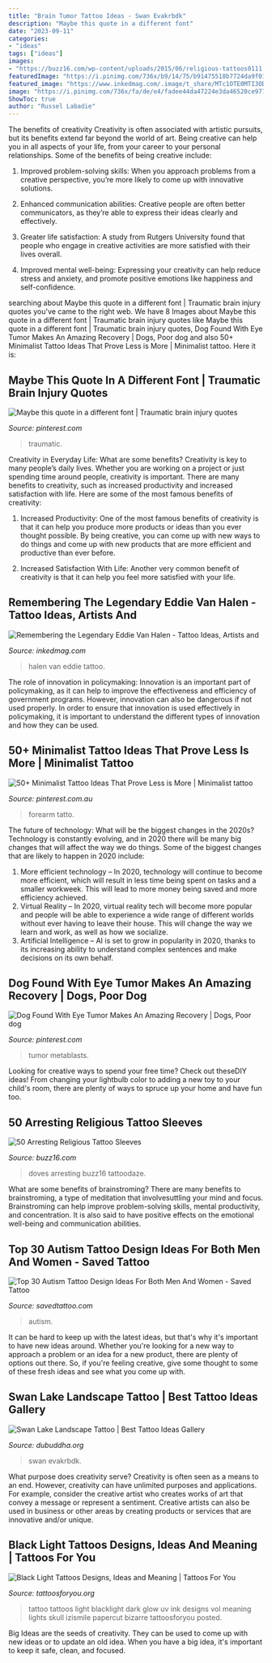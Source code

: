 ```yaml
---
title: "Brain Tumor Tattoo Ideas - Swan Evakrbdk"
description: "Maybe this quote in a different font"
date: "2023-09-11"
categories:
- "ideas"
tags: ["ideas"]
images:
- "https://buzz16.com/wp-content/uploads/2015/06/religious-tattoos0111.jpg"
featuredImage: "https://i.pinimg.com/736x/b9/14/75/b91475518b7724da9f0139350bed4025.jpg"
featured_image: "https://www.inkedmag.com/.image/t_share/MTc1OTE0MTI3ODkyNDkwMTA1/vanhalen.png"
image: "https://i.pinimg.com/736x/fa/de/e4/fadee44da47224e3da46520ce9778971.jpg"
ShowToc: true
author: "Russel Labadie"
---
```



The benefits of creativity
Creativity is often associated with artistic pursuits, but its benefits extend far beyond the world of art. Being creative can help you in all aspects of your life, from your career to your personal relationships.
Some of the benefits of being creative include:

1. Improved problem-solving skills: When you approach problems from a creative perspective, you’re more likely to come up with innovative solutions.

2. Enhanced communication abilities: Creative people are often better communicators, as they’re able to express their ideas clearly and effectively.

3. Greater life satisfaction: A study from Rutgers University found that people who engage in creative activities are more satisfied with their lives overall.

4. Improved mental well-being: Expressing your creativity can help reduce stress and anxiety, and promote positive emotions like happiness and self-confidence.

	

		
searching about Maybe this quote in a different font | Traumatic brain injury quotes you've came to the right web. We have 8 Images about Maybe this quote in a different font | Traumatic brain injury quotes like Maybe this quote in a different font | Traumatic brain injury quotes, Dog Found With Eye Tumor Makes An Amazing Recovery | Dogs, Poor dog and also 50+ Minimalist Tattoo Ideas That Prove Less is More | Minimalist tattoo. Here it is:
		
    
## Maybe This Quote In A Different Font | Traumatic Brain Injury Quotes

<img loading=lazy src="https://i.pinimg.com/736x/b9/14/75/b91475518b7724da9f0139350bed4025.jpg" onerror="this.onerror=null;this.src='https://tse1.mm.bing.net/th?id=OIP.318-VRdZKdx2basc8bJ7YQHaJ3&amp;pid=15.1';" alt="Maybe this quote in a different font | Traumatic brain injury quotes">

_Source: pinterest.com_

>traumatic. 

	

Creativity in Everyday Life: What are some benefits?
Creativity is key to many people’s daily lives. Whether you are working on a project or just spending time around people, creativity is important. There are many benefits to creativity, such as increased productivity and increased satisfaction with life. Here are some of the most famous benefits of creativity: 
1) Increased Productivity: One of the most famous benefits of creativity is that it can help you produce more products or ideas than you ever thought possible. By being creative, you can come up with new ways to do things and come up with new products that are more efficient and productive than ever before. 

2) Increased Satisfaction With Life: Another very common benefit of creativity is that it can help you feel more satisfied with your life.

    
## Remembering The Legendary Eddie Van Halen - Tattoo Ideas, Artists And

<img loading=lazy src="https://www.inkedmag.com/.image/t_share/MTc1OTE0MTI3ODkyNDkwMTA1/vanhalen.png" onerror="this.onerror=null;this.src='https://tse4.mm.bing.net/th?id=OIP.hW5ppkkMeyTXulY-nXHG5QHaD4&amp;pid=15.1';" alt="Remembering the Legendary Eddie Van Halen - Tattoo Ideas, Artists and">

_Source: inkedmag.com_

>halen van eddie tattoo. 

	

The role of innovation in policymaking:
Innovation is an important part of policymaking, as it can help to improve the effectiveness and efficiency of government programs. However, innovation can also be dangerous if not used properly. In order to ensure that innovation is used effectively in policymaking, it is important to understand the different types of innovation and how they can be used.

    
## 50+ Minimalist Tattoo Ideas That Prove Less Is More | Minimalist Tattoo

<img loading=lazy src="https://i.pinimg.com/736x/fa/de/e4/fadee44da47224e3da46520ce9778971.jpg" onerror="this.onerror=null;this.src='https://tse1.mm.bing.net/th?id=OIP.Q9Oes_6_0JwPgDJ4G791PwHaE8&amp;pid=15.1';" alt="50+ Minimalist Tattoo Ideas That Prove Less is More | Minimalist tattoo">

_Source: pinterest.com.au_

>forearm tatto. 

	

The future of technology: What will be the biggest changes in the 2020s?
Technology is constantly evolving, and in 2020 there will be many big changes that will affect the way we do things. Some of the biggest changes that are likely to happen in 2020 include: 
1. More efficient technology – In 2020, technology will continue to become more efficient, which will result in less time being spent on tasks and a smaller workweek. This will lead to more money being saved and more efficiency achieved. 
2. Virtual Reality – In 2020, virtual reality tech will become more popular and people will be able to experience a wide range of different worlds without ever having to leave their house. This will change the way we learn and work, as well as how we socialize. 
3. Artificial Intelligence – AI is set to grow in popularity in 2020, thanks to its increasing ability to understand complex sentences and make decisions on its own behalf.

    
## Dog Found With Eye Tumor Makes An Amazing Recovery | Dogs, Poor Dog

<img loading=lazy src="https://i.pinimg.com/736x/cc/9d/c2/cc9dc22a4e6e5d330a5bb0d6f49d4189.jpg" onerror="this.onerror=null;this.src='https://tse4.mm.bing.net/th?id=OIP.o81BBxvr7I6U1FfMkRRRBQHaD3&amp;pid=15.1';" alt="Dog Found With Eye Tumor Makes An Amazing Recovery | Dogs, Poor dog">

_Source: pinterest.com_

>tumor metablasts. 

	

Looking for creative ways to spend your free time? Check out theseDIY ideas! From changing your lightbulb color to adding a new toy to your child's room, there are plenty of ways to spruce up your home and have fun too.

    
## 50 Arresting Religious Tattoo Sleeves

<img loading=lazy src="https://buzz16.com/wp-content/uploads/2015/06/religious-tattoos0111.jpg" onerror="this.onerror=null;this.src='https://tse2.mm.bing.net/th?id=OIP.3nRJPD-qXac_hO2C07qFqwHaJ3&amp;pid=15.1';" alt="50 Arresting Religious Tattoo Sleeves">

_Source: buzz16.com_

>doves arresting buzz16 tattoodaze. 

	

What are some benefits of brainstroming?
There are many benefits to brainstroming, a type of meditation that involvesuttling your mind and focus. Brainstroming can help improve problem-solving skills, mental productivity, and concentration. It is also said to have positive effects on the emotional well-being and communication abilities.

    
## Top 30 Autism Tattoo Design Ideas For Both Men And Women - Saved Tattoo

<img loading=lazy src="https://www.savedtattoo.com/wp-content/uploads/2021/07/Autism-Tattoo-Small-Design-1024x1024.jpg" onerror="this.onerror=null;this.src='https://tse1.mm.bing.net/th?id=OIP.yXhy9HHRwFtkIwv55F3FAAHaHa&amp;pid=15.1';" alt="Top 30 Autism Tattoo Design Ideas For Both Men And Women - Saved Tattoo">

_Source: savedtattoo.com_

>autism. 

	

It can be hard to keep up with the latest ideas, but that's why it's important to have new ideas around. Whether you're looking for a new way to approach a problem or an idea for a new product, there are plenty of options out there. So, if you're feeling creative, give some thought to some of these fresh ideas and see what you come up with.

    
## Swan Lake Landscape Tattoo | Best Tattoo Ideas Gallery

<img loading=lazy src="https://www.dubuddha.org/wp-content/uploads/2016/08/Swan-Lake-Ladndscape-Tattoo-by-Evakrbdk-728x909.jpg" onerror="this.onerror=null;this.src='https://tse2.mm.bing.net/th?id=OIP.g9CPDFwIsIgKsY7vj-m2hwHaJP&amp;pid=15.1';" alt="Swan Lake Landscape Tattoo | Best Tattoo Ideas Gallery">

_Source: dubuddha.org_

>swan evakrbdk. 

	

What purpose does creativity serve?
Creativity is often seen as a means to an end. However, creativity can have unlimited purposes and applications. For example, consider the creative artist who creates works of art that convey a message or represent a sentiment. Creative artists can also be used in business or other areas by creating products or services that are innovative and/or unique.

    
## Black Light Tattoos Designs, Ideas And Meaning | Tattoos For You

<img loading=lazy src="http://www.tattoosforyou.org/wp-content/uploads/2013/10/Black-Light-Tattoo-Ink.jpg" onerror="this.onerror=null;this.src='https://tse2.mm.bing.net/th?id=OIP.B336s3VCOydu0c1ix0lEqAHaKv&amp;pid=15.1';" alt="Black Light Tattoos Designs, Ideas and Meaning | Tattoos For You">

_Source: tattoosforyou.org_

>tattoo tattoos light blacklight dark glow uv ink designs vol meaning lights skull izismile papercut bizarre tattoosforyou posted. 

	

Big Ideas are the seeds of creativity. They can be used to come up with new ideas or to update an old idea. When you have a big idea, it's important to keep it safe, clean, and focused.

